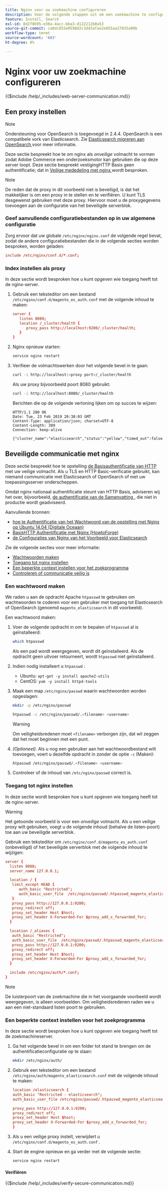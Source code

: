 ```yaml
---
title: Nginx voor uw zoekmachine configureren
description: Voer de volgende stappen uit om een zoekmachine te configureren met de Nginx-webserver voor installaties in de bedrijfsruimten van Adobe Commerce.
feature: Install, Search
exl-id: 8d2f8695-e30a-4acc-bba3-d122212b0a53
source-git-commit: ca8dc855e0598d2c3d43afae2e055aa27035a09b
workflow-type: tm+mt
source-wordcount: '603'
ht-degree: 0%

---
```


# Nginx voor uw zoekmachine configureren

{{$include /help/_includes/web-server-communication.md}}

## Een proxy instellen

>[!NOTE]
>
>Ondersteuning voor OpenSearch is toegevoegd in 2.4.4. OpenSearch is een compatibele vork van Elasticsearch. Zie [ Elasticsearch migreren aan OpenSearch ](../../../upgrade/prepare/opensearch-migration.md) voor meer informatie.

Deze sectie bespreekt hoe te om nginx als *onveilige* volmacht te vormen zodat Adobe Commerce een onderzoeksmotor kan gebruiken die op deze server loopt. Deze sectie bespreekt vestigingHTTP Basis geen authentificatie; dat in [ Veilige mededeling met nginx ](#secure-communication-with-nginx) wordt besproken.

>[!NOTE]
>
>De reden dat de proxy in dit voorbeeld niet is beveiligd, is dat het makkelijker is om een proxy in te stellen en te verifiëren. U kunt TLS desgewenst gebruiken met deze proxy. Hiervoor moet u de proxygegevens toevoegen aan de configuratie van het beveiligde serverblok.

### Geef aanvullende configuratiebestanden op in uw algemene configuratie

Zorg ervoor dat uw globale `/etc/nginx/nginx.conf` de volgende regel bevat, zodat de andere configuratiebestanden die in de volgende secties worden besproken, worden geladen:

```conf
include /etc/nginx/conf.d/*.conf;
```

### Index instellen als proxy

In deze sectie wordt besproken hoe u kunt opgeven wie toegang heeft tot de nginx-server.

1. Gebruik een teksteditor om een bestand `/etc/nginx/conf.d/magento_es_auth.conf` met de volgende inhoud te maken:

   ```conf
   server {
      listen 8080;
      location /_cluster/health {
         proxy_pass http://localhost:9200/_cluster/health;
      }
   }
   ```

1. Nginx opnieuw starten:

   ```bash
   service nginx restart
   ```

1. Verifieer de volmachtswerken door het volgende bevel in te gaan:

   ```bash
   curl -i http://localhost:<proxy port>/_cluster/health
   ```

   Als uw proxy bijvoorbeeld poort 8080 gebruikt:

   ```bash
   curl -i http://localhost:8080/_cluster/health
   ```

   Berichten die op de volgende vertoning lijken om op succes te wijzen:

   ```
   HTTP/1.1 200 OK
   Date: Tue, 23 Feb 2019 20:38:03 GMT
   Content-Type: application/json; charset=UTF-8
   Content-Length: 389
   Connection: keep-alive
   
   {"cluster_name":"elasticsearch","status":"yellow","timed_out":false,"number_of_nodes":1,"number_of_data_nodes":1,"active_primary_shards":5,"active_shards":5,"relocating_shards":0,"initializing_shards":0,"unassigned_shards":5,"delayed_unassigned_shards":0,"number_of_pending_tasks":0,"number_of_in_flight_fetch":0,"task_max_waiting_in_queue_millis":0,"active_shards_percent_as_number":50.0}
   ```

## Beveiligde communicatie met nginx

Deze sectie bespreekt hoe te opstelling [ de Basisauthentificatie van HTTP ](https://nginx.org/en/docs/http/ngx_http_auth_basic_module.html) met uw veilige volmacht. Als u TLS en HTTP Basic-verificatie gebruikt, kan niemand communicatie met Elasticsearch of OpenSearch of met uw toepassingsserver onderscheppen.

Omdat nginx nationaal authentificatie steunt van HTTP Basis, adviseren wij het over, bijvoorbeeld, [ de authentificatie van de Samenvatting ](https://www.nginx.com/resources/wiki/modules/auth_digest/), die niet in productie wordt geadviseerd.

Aanvullende bronnen:

* [ hoe te Authentificatie van het Wachtwoord van de opstelling met Nginx op Ubuntu 14.04 (Digitale Oceaan) ](https://www.digitalocean.com/community/tutorials/how-to-set-up-password-authentication-with-nginx-on-ubuntu-14-04)
* [ BasisHTTP Authentificatie met Nginx (HowtoForge) ](https://www.howtoforge.com/basic-http-authentication-with-nginx)
* [ de Configuraties van Nginx van het Voorbeeld voor Elasticsearch ](https://gist.github.com/karmi/b0a9b4c111ed3023a52d)

Zie de volgende secties voor meer informatie:

* [Wachtwoorden maken](#create-a-password)
* [Toegang tot nginx instellen](#set-up-access-to-nginx)
* [Een beperkte context instellen voor het zoekprogramma](#set-up-a-restricted-context-for-the-search-engine)
* [Controleren of communicatie veilig is](#secure-communication-with-nginx)

### Een wachtwoord maken

We raden u aan de opdracht Apache `htpasswd` te gebruiken om wachtwoorden te coderen voor een gebruiker met toegang tot Elasticsearch of OpenSearch (genoemd `magento_elasticsearch` in dit voorbeeld).

Een wachtwoord maken:

1. Voer de volgende opdracht in om te bepalen of `htpasswd` al is geïnstalleerd:

   ```bash
   which htpasswd
   ```

   Als een pad wordt weergegeven, wordt dit geïnstalleerd. Als de opdracht geen uitvoer retourneert, wordt `htpasswd` niet geïnstalleerd.

1. Indien nodig installeert u `htpasswd` :

   * Ubuntu: `apt-get -y install apache2-utils`
   * CentOS: `yum -y install httpd-tools`

1. Maak een map `/etc/nginx/passwd` waarin wachtwoorden worden opgeslagen:

   ```bash
   mkdir -p /etc/nginx/passwd
   ```

   ```bash
   htpasswd -c /etc/nginx/passwd/.<filename> <username>
   ```

   >[!WARNING]
   >
   >Om veiligheidsredenen moet `<filename>` verborgen zijn, dat wil zeggen dat het moet beginnen met een punt.

1. *(Optioneel).* Als u nog een gebruiker aan het wachtwoordbestand wilt toevoegen, voert u dezelfde opdracht in zonder de optie `-c` (Maken):

   ```bash
   htpasswd /etc/nginx/passwd/.<filename> <username>
   ```

1. Controleer of de inhoud van `/etc/nginx/passwd` correct is.

### Toegang tot nginx instellen

In deze sectie wordt besproken hoe u kunt opgeven wie toegang heeft tot de nginx-server.

>[!WARNING]
>
>Het getoonde voorbeeld is voor een *onveilige* volmacht. Als u een veilige proxy wilt gebruiken, voegt u de volgende inhoud (behalve de listen-poort) toe aan uw beveiligde serverblok.

Gebruik een teksteditor om `/etc/nginx/conf.d/magento_es_auth.conf` (onbeveiligd) of het beveiligde serverblok met de volgende inhoud te wijzigen:

```conf
server {
  listen 8080;
  server_name 127.0.0.1;

  location / {
   limit_except HEAD {
      auth_basic "Restricted";
      auth_basic_user_file  /etc/nginx/passwd/.htpasswd_magento_elasticsearch;
   }
   proxy_pass http://127.0.0.1:9200;
   proxy_redirect off;
   proxy_set_header Host $host;
   proxy_set_header X-Forwarded-For $proxy_add_x_forwarded_for;
  }

  location /_aliases {
   auth_basic "Restricted";
   auth_basic_user_file  /etc/nginx/passwd/.htpasswd_magento_elasticsearch;
   proxy_pass http://127.0.0.1:9200;
   proxy_redirect off;
   proxy_set_header Host $host;
   proxy_set_header X-Forwarded-For $proxy_add_x_forwarded_for;
  }

  include /etc/nginx/auth/*.conf;
}
```

>[!NOTE]
>
>De luisterpoort van de zoekmachine die in het voorgaande voorbeeld wordt weergegeven, is alleen voorbeelden. Om veiligheidsredenen raden we u aan een niet-standaard listen poort te gebruiken.

### Een beperkte context instellen voor het zoekprogramma

In deze sectie wordt besproken hoe u kunt opgeven wie toegang heeft tot de zoekmachineserver.

1. Ga het volgende bevel in om een folder tot stand te brengen om de authentificatieconfiguratie op te slaan:

   ```bash
   mkdir /etc/nginx/auth/
   ```

1. Gebruik een teksteditor om een bestand `/etc/nginx/auth/magento_elasticsearch.conf` met de volgende inhoud te maken:

   ```conf
   location /elasticsearch {
   auth_basic "Restricted - elasticsearch";
   auth_basic_user_file /etc/nginx/passwd/.htpasswd_magento_elasticsearch;
   
   proxy_pass http://127.0.0.1:9200;
   proxy_redirect off;
   proxy_set_header Host $host;
   proxy_set_header X-Forwarded-For $proxy_add_x_forwarded_for;
   }
   ```

1. Als u een veilige proxy instelt, verwijdert u `/etc/nginx/conf.d/magento_es_auth.conf` .
1. Start de engine opnieuw en ga verder met de volgende sectie:

   ```bash
   service nginx restart
   ```

#### Verifiëren

{{$include /help/_includes/verify-secure-communication.md}}
